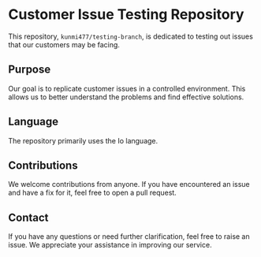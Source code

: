 # Customer Issue Testing Repository

This repository, `kunmi477/testing-branch`, is dedicated to testing out issues that our customers may be facing. 

## Purpose

Our goal is to replicate customer issues in a controlled environment. This allows us to better understand the problems and find effective solutions.

## Language

The repository primarily uses the Io language.

## Contributions

We welcome contributions from anyone. If you have encountered an issue and have a fix for it, feel free to open a pull request.

## Contact

If you have any questions or need further clarification, feel free to raise an issue. We appreciate your assistance in improving our service.
